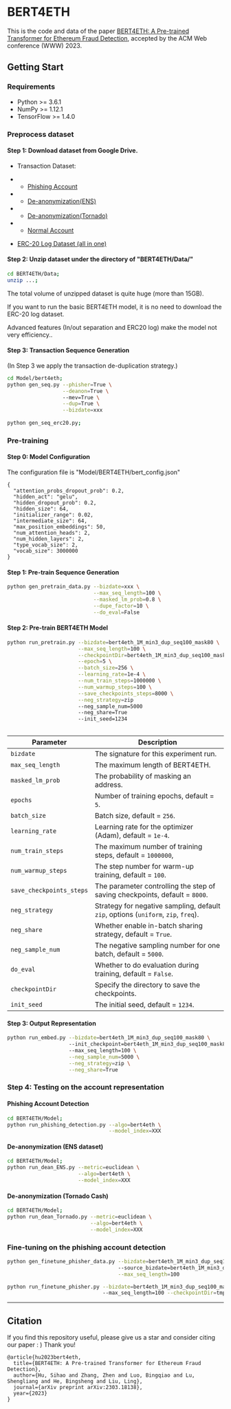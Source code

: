 # BERT4ETH

This is the code and data of the paper [BERT4ETH: A Pre-trained Transformer for Ethereum Fraud Detection](https://arxiv.org/abs/2303.18138), accepted by the ACM Web conference (WWW) 2023.


## Getting Start

### Requirements
* Python >= 3.6.1
* NumPy >= 1.12.1
* TensorFlow >= 1.4.0

### Preprocess dataset 

#### Step 1: Download dataset from Google Drive. 
* Transaction Dataset:
* * [Phishing Account](https://drive.google.com/file/d/11UAhLOcffzLyPhdsIqRuFsJNSqNvrNJf/view?usp=sharing)

* * [De-anonymization(ENS)](https://drive.google.com/file/d/1Yveis90jCx-nIA6pUL_4SUezMsVJr8dp/view?usp=sharing)

* * [De-anonymization(Tornado)](https://drive.google.com/file/d/1DMbPSZMSvTYMKUZg3oYKFrjPo2_jeeG4/view?usp=sharing)

* * [Normal Account](https://drive.google.com/file/d/1-htLUymg1UxDrXcI8tslU9wbn0E1vl9_/view?usp=sharing)

* [ERC-20 Log Dataset (all in one)](https://drive.google.com/file/d/1mB2Tf7tMq5ApKKOVdctaTh2UZzzrAVxq/view?usp=sharing)

#### Step 2: Unzip dataset under the directory of "BERT4ETH/Data/" 


```sh
cd BERT4ETH/Data;
unzip ...;
``` 
The total volume of unzipped dataset is quite huge (more than 15GB).

If you want to run the basic BERT4ETH model, it is no need to download the ERC-20 log dataset.

Advanced features (In/out separation and ERC20 log) make the model not very efficiency..


#### Step 3: Transaction Sequence Generation

(In Step 3 we apply the transaction de-duplication strategy.)

```sh
cd Model/bert4eth;
python gen_seq.py --phisher=True \
                  --deanon=True \ 
                  --mev=True \
                  --dup=True \
                  --bizdate=xxx
                  
python gen_seq_erc20.py;
``` 

### Pre-training

#### Step 0: Model Configuration

The configuration file is "Model/BERT4ETH/bert_config.json"
```
{
  "attention_probs_dropout_prob": 0.2,
  "hidden_act": "gelu",
  "hidden_dropout_prob": 0.2,
  "hidden_size": 64,
  "initializer_range": 0.02,
  "intermediate_size": 64,
  "max_position_embeddings": 50,
  "num_attention_heads": 2,
  "num_hidden_layers": 2,
  "type_vocab_size": 2,
  "vocab_size": 3000000
}
```

#### Step 1: Pre-train Sequence Generation 

[//]: # (&#40;Masking, I/O separation and ERC20 log&#41;)

```sh
python gen_pretrain_data.py --bizdate=xxx \
                            --max_seq_length=100 \
                            --masked_lm_prob=0.8 \
                            --dupe_factor=10 \
                            --do_eval=False
```

#### Step 2: Pre-train BERT4ETH Model

```sh
python run_pretrain.py --bizdate=bert4eth_1M_min3_dup_seq100_mask80 \
                       --max_seq_length=100 \
                       --checkpointDir=bert4eth_1M_min3_dup_seq100_mask80_shared_zipfan5000 \
                       --epoch=5 \
                       --batch_size=256 \
                       --learning_rate=1e-4 \
                       --num_train_steps=1000000 \
                       --num_warmup_steps=100 \
                       --save_checkpoints_steps=8000 \
                       --neg_strategy=zip
                       --neg_sample_num=5000 
                       --neg_share=True
                       --init_seed=1234 
                       
```


| Parameter                | Description                                                                        |
|--------------------------|------------------------------------------------------------------------------------|
| `bizdate`                | The signature for this experiment run.                                             |
| `max_seq_length`         | The maximum length of BERT4ETH.                                                    |
| `masked_lm_prob`         | The probability of masking an address.                                             |
| `epochs`                 | Number of training epochs, default = `5`.                                          |
| `batch_size`             | Batch size, default = `256`.                                                       |
| `learning_rate`          | Learning rate for the optimizer (Adam), default = `1e-4`.                          |
| `num_train_steps`        | The maximum number of training steps, default = `1000000`,                         |
| `num_warmup_steps`       | The step number for warm-up training, default = `100`.                             |
| `save_checkpoints_steps` | The parameter controlling the step of saving checkpoints, default = `8000`.        |
| `neg_strategy`           | Strategy for negative sampling, default `zip`, options (`uniform`, `zip`, `freq`). |
| `neg_share`              | Whether enable in-batch sharing strategy, default = `True`.                        |
| `neg_sample_num`         | The negative sampling number for one batch, default = `5000`.                      |
| `do_eval`                | Whether to do evaluation during training, default = `False`.                       |
| `checkpointDir`          | Specify the directory to save the checkpoints.                                     |
| `init_seed`              | The initial seed, default = `1234`.                                                |



#### Step 3: Output Representation


```sh
python run_embed.py --bizdate=bert4eth_1M_min3_dup_seq100_mask80 \ 
                    --init_checkpoint=bert4eth_1M_min3_dup_seq100_mask80_shared_zipfan5000/model_104000 \  
                    --max_seq_length=100 \
                    --neg_sample_num=5000 \
                    --neg_strategy=zip \
                    --neg_share=True 
```

### Step 4: Testing on the account representation

#### Phishing Account Detection
```sh
cd BERT4ETH/Model;
python run_phishing_detection.py --algo=bert4eth \
                                 --model_index=XXX

```

#### De-anonymization (ENS dataset)

```sh
cd BERT4ETH/Model;
python run_dean_ENS.py --metric=euclidean \
                       --algo=bert4eth \
                       --model_index=XXX
```

#### De-anonymization (Tornado Cash)

```sh
cd BERT4ETH/Model;
python run_dean_Tornado.py --metric=euclidean \
                           --algo=bert4eth \
                           --model_index=XXX
```

### Fine-tuning on the phishing account detection

```sh
python gen_finetune_phisher_data.py --bizdate=bert4eth_1M_min3_dup_seq100_mask80 \ 
                                    --source_bizdate=bert4eth_1M_min3_dup \
                                    --max_seq_length=100 
```

```sh
python run_finetune_phisher.py --bizdate=bert4eth_1M_min3_dup_seq100_mask80 \ 
                               --max_seq_length=100 --checkpointDir=tmp
```

-----
## Citation

If you find this repository useful, please give us a star and consider citing our paper : ) Thank you!
```
@article{hu2023bert4eth,
  title={BERT4ETH: A Pre-trained Transformer for Ethereum Fraud Detection},
  author={Hu, Sihao and Zhang, Zhen and Luo, Bingqiao and Lu, Shengliang and He, Bingsheng and Liu, Ling},
  journal={arXiv preprint arXiv:2303.18138},
  year={2023}
}
```


